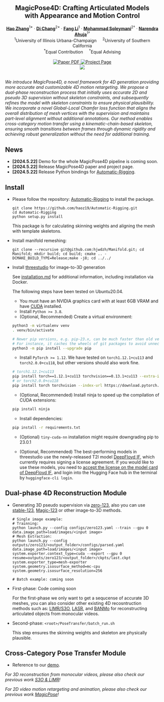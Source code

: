 <p align="center">

  <h2 align="center">MagicPose4D: Crafting Articulated Models <br>with Appearance and Motion Control</h2>
  <p align="center">
    <a href="https://haoz19.github.io/"><strong>Hao Zhang</strong></a><sup>1*</sup>
    ·  
    <a href="https://boese0601.github.io/"><strong>Di Chang</strong></a><sup>2*</sup>
    ·
    <a href="https://www.linkedin.com/in/fang-li-8ab696223/"><strong>Fang Li</strong></a><sup>1</sup>
    ·
    <a href="https://www.ihp-lab.org/"><strong>Mohammad Soleymani</strong></a><sup>2<span>&#8224;</span></sup>
    ·
    <a href="https://vision.ai.illinois.edu/narendra-ahuja/"><strong>Narendra Ahuja</strong></a><sup>1<span>&#8224;</span></sup>
    <br>
    <sup>1</sup>University of Illinois Urbana-Champaign &nbsp;&nbsp;&nbsp; <sup>2</sup>University of Southern California
    <br>
    <sup>*</sup>Equal Contribution &nbsp;&nbsp;&nbsp; <sup><span>&#8224;</span></sup>Equal Advising
    <br>
    </br>
        <a href="https://arxiv.org/abs/2405.14017">
        <img src='https://img.shields.io/badge/arXiv-MagicPose4D-green' alt='Paper PDF'>
        </a>
        <a href='https://boese0601.github.io/magicpose4d/'>
        <img src='https://img.shields.io/badge/Project_Page-MagicPose4D-blue' alt='Project Page'></a>
        <!-- <a href='https://youtu.be/VPJe6TyrT-Y'>
        <img src='https://img.shields.io/badge/YouTube-MagicPose-rgb(255, 0, 0)' alt='Youtube'></a> -->
     </br>
    <table align="center">
        <img src="./figures/hiphop-1-humanoid.gif">
    </table>
</p>

*We introduce MagicPose4D, a novel framework for 4D generation providing more accurate and customizable 4D motion retargeting. We propose a dual-phase reconstruction process that initially uses accurate 2D and pseudo 3D supervision without skeleton constraints, and subsequently refines the model with skeleton constraints to ensure physical plausibility. We incorporate a novel Global-Local Chamfer loss function that aligns the overall distribution of mesh vertices with the supervision and maintains part-level alignment without additional annotations. Our method enables cross-category motion transfer using a kinematic-chain-based skeleton, ensuring smooth transitions between frames through dynamic rigidity and achieving robust generalization without the need for additional training.*





## News
* **[2024.5.22]** Demo for the whole MagicPose4D pipeline is coming soon.
* **[2024.5.22]** Release MagicPose4D paper and project page.
* **[2024.5.22]** Release Python bindings for [Automatic-Rigging](https://github.com/haoz19/Automatic-Rigging).


## Install

* Please follow the repository: [Automatic-Rigging](https://github.com/haoz19/Automatic-Rigging) to install the package.
  ```
  git clone https://github.com/haoz19/Automatic-Rigging.git
  cd Automatic-Rigging
  python setup.py install
  ```

  This package is for calculating skinning weights and aligning the mesh with template skeletons.

* Install manifold remeshing:
  ```
  git clone --recursive git@github.com:hjwdzh/Manifold.git; cd Manifold; mkdir build; cd build; cmake .. -DCMAKE_BUILD_TYPE=Release;make -j8; cd ../../
  ```

* Install [threestudio](https://github.com/threestudio-project/threestudio) for image-to-3D generation
  
  See [installation.md](docs/installation.md) for additional information, including installation via Docker.
  
  The following steps have been tested on Ubuntu20.04.
  
  - You must have an NVIDIA graphics card with at least 6GB VRAM and have [CUDA](https://developer.nvidia.com/cuda-downloads) installed.
  - Install `Python >= 3.8`.
  - (Optional, Recommended) Create a virtual environment:
  
  ```sh
  python3 -m virtualenv venv
  . venv/bin/activate
  
  # Newer pip versions, e.g. pip-23.x, can be much faster than old versions, e.g. pip-20.x.
  # For instance, it caches the wheels of git packages to avoid unnecessarily rebuilding them later.
  python3 -m pip install --upgrade pip
  ```
  
  - Install `PyTorch >= 1.12`. We have tested on `torch1.12.1+cu113` and `torch2.0.0+cu118`, but other versions should also work fine.
  
  ```sh
  # torch1.12.1+cu113
  pip install torch==1.12.1+cu113 torchvision==0.13.1+cu113 --extra-index-url https://download.pytorch.org/whl/cu113
  # or torch2.0.0+cu118
  pip install torch torchvision --index-url https://download.pytorch.org/whl/cu118
  ```
  
  - (Optional, Recommended) Install ninja to speed up the compilation of CUDA extensions:
  
  ```sh
  pip install ninja
  ```
  
  - Install dependencies:
  
  ```sh
  pip install -r requirements.txt
  ```
  
  - (Optional) `tiny-cuda-nn` installation might require downgrading pip to 23.0.1
  
  - (Optional, Recommended) The best-performing models in threestudio use the newly-released T2I model [DeepFloyd IF](https://github.com/deep-floyd/IF), which currently requires signing a license agreement. If you would like to use these models, you need to [accept the license on the model card of DeepFloyd IF](https://huggingface.co/DeepFloyd/IF-I-XL-v1.0), and login into the Hugging Face hub in the terminal by `huggingface-cli login`.

  

## Dual-phase 4D Reconstruction Module

* Generating 3D pseudo supervision via [zero-123](https://zero123.cs.columbia.edu/), also you can use [stable-123](https://stability.ai/stable-3d), [Magic-123](https://guochengqian.github.io/project/magic123/) or other image-to-3D methods.
  ```
  # Single image example:
  # Trainning:
  python launch.py --config configs/zero123.yaml --train --gpu 0 data.image_path=load/images/<input image>
  # Mesh Extraction:
  python launch.py --config outputs/zero123/<output_folder>/configs/parsed.yaml data.image_path=load/images/<input image> system.exporter.context_type=cuda --export --gpu 0 resume=outputs/zero123/<output_folder>/ckpts/last.ckpt  system.exporter_type=mesh-exporter system.geometry.isosurface_method=mc-cpu system.geometry.isosurface_resolution=256
  
  # Batch example: coming soon
  ```
  
* First-phase: Code coming soon
  
  For the first-phase we only want to get a sequcense of accurate 3D meshes, you can also consider other existing 4D recosntruction methods such as: [LIMR/S3O](https://github.com/haoz19/LIMR), [LASR](https://github.com/google/lasr), and [BANMo](https://github.com/facebookresearch/banmo) for reconstructing articulated objects from monocular videos.
* Second-phase: `<root>/PoseTransfer/batch_run.sh`
  
  This step ensures the skinning weights and skeleton are physically plausible.

## Cross-Category Pose Transfer Module

* Reference to our [demo](https://github.com/haoz19/MagicPose4D/blob/main/PoseTransfer/PoseTransfer_demo.ipynb).






*For 3D reconstruction from monocular videos, please also check our previous work [S3O & LIMR](https://github.com/haoz19/LIMR)!*

*For 2D video motion retargeting and animation, please also check our previous work <a href="https://github.com/Boese0601/MagicDance">MagicPose</a>!*
